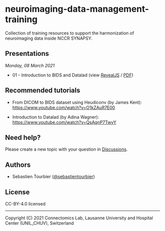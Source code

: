 # neuroimaging-data-management-training
Collection of training resources to support the harmonization of neuroimaging data inside NCCR SYNAPSY.

## Presentations

*Monday, 08 March 2021*

* 01 - Introduction to BIDS and Datalad
  (view [RevealJS](https://sebastientourbier.github.io/synapsy-training-03-2021/) /
  [PDF](https://github.com/sebastientourbier/synapsy-training-03-2021/raw/main/synapsy-training-03-2021.pdf))
  
## Recommended tutorials

* From DICOM to BIDS dataset using Heudiconv (by James Kent): https://www.youtube.com/watch?v=O1kZAuR7E00

* Introduction to Datalad (by Adina Wagner): https://www.youtube.com/watch?v=QsAqnP7TwyY

## Need help?

Please create a new topic with your question in [Discussions](https://github.com/NCCR-SYNAPSY/neuroimaging-data-management-training/discussions).

## Authors

* Sebastien Tourbier ([@sebastientourbier](https://github.com/sebastientourbier))

## License

CC-BY-4.0 licensed

--------------------
Copyright (C) 2021 Connectomics Lab, Lausanne University and Hospital Center (UNIL_CHUV), Switzerland
